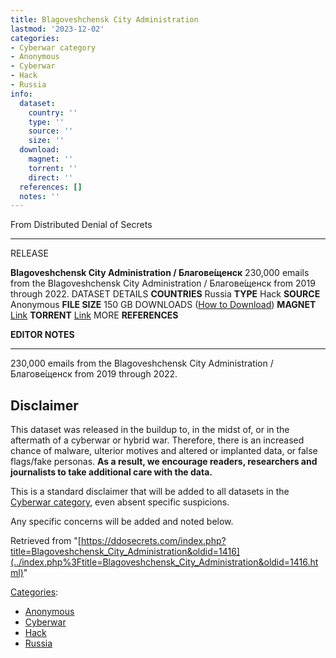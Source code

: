 ```yaml
---
title: Blagoveshchensk City Administration
lastmod: '2023-12-02'
categories:
- Cyberwar category
- Anonymous
- Cyberwar
- Hack
- Russia
info:
  dataset:
    country: ''
    type: ''
    source: ''
    size: ''
  download:
    magnet: ''
    torrent: ''
    direct: ''
  references: []
  notes: ''
---
```




From Distributed Denial of Secrets

---
RELEASE

**Blagoveshchensk City Administration / Благове́щенск**
230,000 emails from the Blagoveshchensk City Administration / Благове́щенск from 2019 through 2022.
DATASET DETAILS
**COUNTRIES** Russia
**TYPE** Hack
**SOURCE** Anonymous
**FILE SIZE** 150 GB
DOWNLOADS ([How to Download](Torrents.html "Torrents"))
**MAGNET** [Link](magnet:?xt=urn:btih:80daab933fd0ef9e10c17098b2b9f32f812a7abe&dn=admblag.ru&tr=udp://9.rarbg.to:2920&tr=udp://tracker.opentrackr.org:1337&tr=udp://exodus.desync.com:6969)
**TORRENT** [Link](../images/2/21/Admblag.ru.torrent)
MORE
**REFERENCES**

**EDITOR NOTES**

---

230,000 emails from the Blagoveshchensk City Administration /
Благове́щенск from 2019 through 2022.

## Disclaimer

This dataset was released in the buildup to, in the midst of, or in the
aftermath of a cyberwar or hybrid war. Therefore, there is an increased
chance of malware, ulterior motives and altered or implanted data, or
false flags/fake personas. **As a result, we encourage readers,
researchers and journalists to take additional care with the data.**

This is a standard disclaimer that will be added to all datasets in the
[Cyberwar category](./Category:Cyberwar.html "Category:Cyberwar"), even
absent specific suspicions.

Any specific concerns will be added and noted below.

Retrieved from
"[https://ddosecrets.com/index.php?title=Blagoveshchensk_City_Administration&oldid=1416](../index.php%3Ftitle=Blagoveshchensk_City_Administration&oldid=1416.html)"

[Categories](./Special:Categories.html "Special:Categories"):

- [Anonymous](./Category:Anonymous.html "Category:Anonymous")
- [Cyberwar](./Category:Cyberwar.html "Category:Cyberwar")
- [Hack](./Category:Hack.html "Category:Hack")
- [Russia](./Category:Russia.html "Category:Russia")
